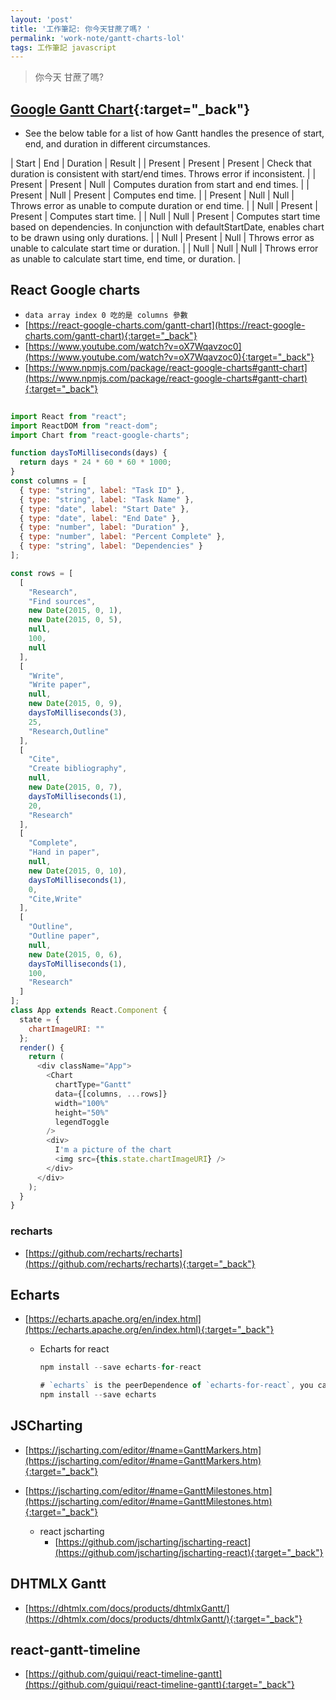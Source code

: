 ```yaml
---
layout: 'post'
title: '工作筆記: 你今天甘蔗了嗎? '
permalink: 'work-note/gantt-charts-lol'
tags: 工作筆記 javascript 
---
```


> 你今天 甘蔗了嗎?



<script type="text/javascript" src="https://www.gstatic.com/charts/loader.js"></script>


## [Google Gantt Chart](https://developers.google.com/chart/interactive/docs/gallery/ganttchart){:target="_back"}

<div id="chart_div"></div>


 <script type="text/javascript">
    google.charts.load('current', {'packages':['gantt']});
    google.charts.setOnLoadCallback(drawChart);

    function daysToMilliseconds(days) {
      return days * 24 * 60 * 60 * 1000;
    }

    function drawChart() {

      var data = new google.visualization.DataTable();
      data.addColumn('string', 'Task ID');
      data.addColumn('string', 'Task Name');
      data.addColumn('string', 'Resource');
      data.addColumn('date', 'Start Date');
      data.addColumn('date', 'End Date');
      data.addColumn('number', 'Duration');
      data.addColumn('number', 'Percent Complete');
      data.addColumn('string', 'Dependencies');

      data.addRows([
        ['Research', '平日有五天', 'Day',
         new Date(2020, 6, 26), new Date(2020, 7, 1), null,  100,  null],
        ['Work Out', '禮拜一 重訓', 'exercise',
         new Date(2020, 6, 27), new Date(2020, 6, 28), null, 100, null],
        ['Swimming', '禮拜二 游泳', 'exercise1',
         new Date(2020, 6, 28), new Date(2020, 6, 29), null, 100, null],
        ['Running', '禮拜三 跑步', 'exercise2',
         new Date(2020, 6, 29), new Date(2020, 6, 30), null, 100, null],
        ['StudyGroup', '禮拜四 讀書會', 'study',
         new Date(2020, 6, 30), new Date(2020, 6, 31), null, 20, null],
        ['TGIF', '禮拜五 小周末~~~ TGIF', 'happy',
         new Date(2020, 6, 31), new Date(2020, 7, 1), null, 0, null]
      ]);

      var options = {
              height: 300,
        gantt: {
          trackHeight: 30
        }
      };

      var chart = new google.visualization.Gantt(document.getElementById('chart_div'));

      chart.draw(data, options);
    }
  </script>


- See the below table for a list of how Gantt handles the presence of start, end, and duration in different circumstances.

| Start	  |  End	 | Duration	| Result  |
| Present |	Present	 | Present	| Check that duration is consistent with start/end times. Throws error if inconsistent. |
| Present |	Present	 | Null	    | Computes duration from start and end times. |
| Present |	Null	 | Present	| Computes end time. |
| Present |	Null	 | Null	    | Throws error as unable to compute duration or end time. |
| Null	   | Present | 	Present	| Computes start time. |
| Null	   | Null	 | Present	| Computes start time based on dependencies. In conjunction with defaultStartDate, enables chart to be drawn using only durations. |
| Null	   | Present | 	Null	| Throws error as unable to calculate start time or duration. |
| Null	   | Null	 | Null	    | Throws error as unable to calculate start time, end time, or duration. |


## React Google charts

   - `data array index 0 吃的是 columns 參數`
   - [https://react-google-charts.com/gantt-chart](https://react-google-charts.com/gantt-chart){:target="_back"}
   - [https://www.youtube.com/watch?v=oX7Wqavzoc0](https://www.youtube.com/watch?v=oX7Wqavzoc0){:target="_back"}
   - [https://www.npmjs.com/package/react-google-charts#gantt-chart](https://www.npmjs.com/package/react-google-charts#gantt-chart){:target="_back"}


~~~javascript 
  
import React from "react";
import ReactDOM from "react-dom";
import Chart from "react-google-charts";

function daysToMilliseconds(days) {
  return days * 24 * 60 * 60 * 1000;
}
const columns = [
  { type: "string", label: "Task ID" },
  { type: "string", label: "Task Name" },
  { type: "date", label: "Start Date" },
  { type: "date", label: "End Date" },
  { type: "number", label: "Duration" },
  { type: "number", label: "Percent Complete" },
  { type: "string", label: "Dependencies" }
];

const rows = [
  [
    "Research",
    "Find sources",
    new Date(2015, 0, 1),
    new Date(2015, 0, 5),
    null,
    100,
    null
  ],
  [
    "Write",
    "Write paper",
    null,
    new Date(2015, 0, 9),
    daysToMilliseconds(3),
    25,
    "Research,Outline"
  ],
  [
    "Cite",
    "Create bibliography",
    null,
    new Date(2015, 0, 7),
    daysToMilliseconds(1),
    20,
    "Research"
  ],
  [
    "Complete",
    "Hand in paper",
    null,
    new Date(2015, 0, 10),
    daysToMilliseconds(1),
    0,
    "Cite,Write"
  ],
  [
    "Outline",
    "Outline paper",
    null,
    new Date(2015, 0, 6),
    daysToMilliseconds(1),
    100,
    "Research"
  ]
];
class App extends React.Component {
  state = {
    chartImageURI: ""
  };
  render() {
    return (
      <div className="App">
        <Chart
          chartType="Gantt"
          data={[columns, ...rows]}
          width="100%"
          height="50%"
          legendToggle
        />
        <div>
          I'm a picture of the chart
          <img src={this.state.chartImageURI} />
        </div>
      </div>
    );
  }
}
  ~~~



  
### recharts

- [https://github.com/recharts/recharts](https://github.com/recharts/recharts){:target="_back"}

## Echarts

- [https://echarts.apache.org/en/index.html](https://echarts.apache.org/en/index.html){:target="_back"}

   - Echarts for react

      ~~~javascript
      npm install --save echarts-for-react
      
      # `echarts` is the peerDependence of `echarts-for-react`, you can install echarts with your own version.
      npm install --save echarts
      ~~~

## JSCharting

- [https://jscharting.com/editor/#name=GanttMarkers.htm](https://jscharting.com/editor/#name=GanttMarkers.htm){:target="_back"}

- [https://jscharting.com/editor/#name=GanttMilestones.htm](https://jscharting.com/editor/#name=GanttMilestones.htm){:target="_back"}

   - react jscharting
       - [https://github.com/jscharting/jscharting-react](https://github.com/jscharting/jscharting-react){:target="_back"}

## DHTMLX Gantt

- [https://dhtmlx.com/docs/products/dhtmlxGantt/](https://dhtmlx.com/docs/products/dhtmlxGantt/){:target="_back"}

## react-gantt-timeline

- [https://github.com/guiqui/react-timeline-gantt](https://github.com/guiqui/react-timeline-gantt){:target="_back"}